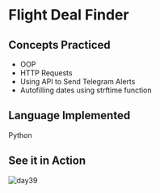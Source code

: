 # Flight Deal Finder
## Concepts Practiced
- OOP
- HTTP Requests
- Using API to Send Telegram Alerts
- Autofilling dates using strftime function

## Language Implemented
Python

## See it in Action
![day39](https://user-images.githubusercontent.com/98851253/156944290-de51e891-a114-411b-834b-7e07cb1881c4.gif)
